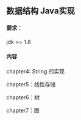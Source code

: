 ## 数据结构 Java实现

#### 要求：

jdk >= 1.8

#### 内容

chapter4: String 的实现

chapter5：线性存储

chapter6：树

chapter7：图